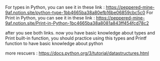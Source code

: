 For types in Python,  you can see it in these link :
	https://peppered-mine-9af.notion.site/python-type-1bb4665ba38a80efb16be06859cbc5c0
For Print in Python,  you can see it in these link :
	https://peppered-mine-9af.notion.site/Print-in-Python-1bc4665ba38a8081a843ff454fcd78c2

after you see both links. now you have basic knowledge about types and Print built-in function,
you should practice using this types and Printf function to have basic knowledge about python

more rescuers :
https://docs.python.org/3/tutorial/datastructures.html

